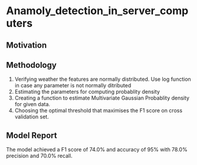 # Anamoly_detection_in_server_computers

## Motivation
 

## Methodology
1. Verifying weather the features are normally distributed. Use log function in case any parameter is not normally ditributed
2. Estimating the parameters for computing probablity density
3. Creating a function to estimate Multivariate Gaussian Probablity density for given data.
4. Choosing the optimal threshold that maximises the F1 score on cross validation set.

## Model Report
The model achieved a F1 score of 74.0% and accuracy of 95% with 78.0% precision and 70.0% recall.
